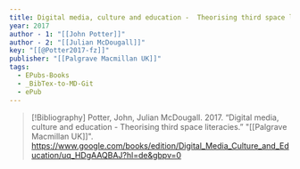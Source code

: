 ```yaml
---
title: Digital media, culture and education -  Theorising third space literacies
year: 2017
author - 1: "[[John Potter]]"
author - 2: "[[Julian McDougall]]"
key: "[[@Potter2017-fz]]"
publisher: "[[Palgrave Macmillan UK]]"
tags:
  - EPubs-Books
  - _BibTex-to-MD-Git
  - ePub
---
```


> [!Bibliography]
> Potter, John, Julian McDougall. 2017. “Digital media, culture and education -  Theorising third space literacies.” "[[Palgrave Macmillan UK]]". https://www.google.com/books/edition/Digital_Media_Culture_and_Education/uq_HDgAAQBAJ?hl=de&gbpv=0